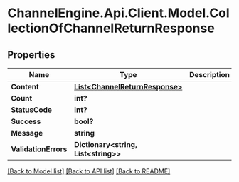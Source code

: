 # ChannelEngine.Api.Client.Model.CollectionOfChannelReturnResponse
## Properties

Name | Type | Description | Notes
------------ | ------------- | ------------- | -------------
**Content** | [**List&lt;ChannelReturnResponse&gt;**](ChannelReturnResponse.md) |  | [optional] 
**Count** | **int?** |  | [optional] 
**StatusCode** | **int?** |  | [optional] 
**Success** | **bool?** |  | [optional] 
**Message** | **string** |  | [optional] 
**ValidationErrors** | **Dictionary&lt;string, List&lt;string&gt;&gt;** |  | [optional] 

[[Back to Model list]](../README.md#documentation-for-models) [[Back to API list]](../README.md#documentation-for-api-endpoints) [[Back to README]](../README.md)

